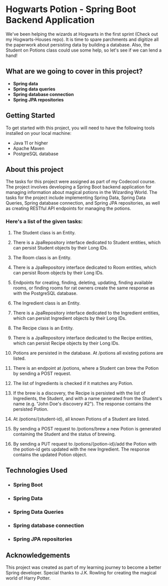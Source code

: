 # Hogwarts Potion - Spring Boot Backend Application

We've been helping the wizards at Hogwarts in the first sprint (Check out my Hogwarts-Houses repo). It is time to spare parchments and digitize all the paperwork about persisting data by building a database. Also, the Student on Potions class could use some help, so let's see if we can lend a hand!

## What are we going to cover in this project?
- **Spring data**
- **Spring data queries**
- **Spring database connection**
- **Spring JPA repositories**

## Getting Started
To get started with this project, you will need to have the following tools installed on your local machine:

- Java 11 or higher
- Apache Maven
- PostgreSQL database

## About this project 
The tasks for this project were assigned as part of my Codecool course. The project involves developing a Spring Boot backend application for managing information about magical potions in the Wizarding World. The tasks for the project include implementing Spring Data, Spring Data Queries, Spring database connection, and Spring JPA repositories, as well as creating RESTful API endpoints for managing the potions.

### Here's a list of the given tasks:

1. The Student class is an Entity.

2. There is a JpaRepository interface dedicated to Student entities, which can persist Student objects by their Long IDs.
3. The Room class is an Entity.

4. There is a JpaRepository interface dedicated to Room entities, which can persist Room objects by their Long IDs.
5. Endpoints for creating, finding, deleting, updating, finding available rooms, or finding rooms for rat owners create the same response as with the PostgreSQL database.

6. The Ingredient class is an Entity.

7. There is a JpaRepository interface dedicated to the Ingredient entities, which can persist Ingredient objects by their Long IDs.

8. The Recipe class is an Entity.

9. There is a JpaRepository interface dedicated to the Recipe entities, which can persist Recipe objects by their Long IDs.

10. Potions are persisted in the database. At /potions all existing potions are listed.

11. There is an endpoint at /potions, where a Student can brew the Potion by sending a POST request.

12. The list of Ingredients is checked if it matches any Potion.

13. If the brew is a discovery, the Recipe is persisted with the list of Ingredients, the Student, and with a name generated from the Student's name (e.g. "John Doe's discovery #2"). The response contains the persisted Potion.

14. At /potions/{student-id}, all known Potions of a Student are listed.

15. By sending a POST request to /potions/brew a new Potion is generated containing the Student and the status of brewing.

16. By sending a PUT request to /potions/{potion-id}/add the Potion with the potion-id gets updated with the new Ingredient. The response contains the updated Potion object.

## Technologies Used
- ### Spring Boot
- ### Spring Data
- ### Spring Data Queries
- ### Spring database connection
- ### Spring JPA repositories

## Acknowledgements
This project was created as part of my learning journey to become a better Spring developer. Special thanks to J.K. Rowling for creating the magical world of Harry Potter.
